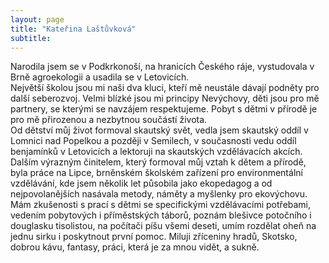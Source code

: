 ```yaml
---
layout: page
title: "Kateřina Laštůvková"
subtitle:  
---
```


Narodila jsem se v Podkrkonoší, na hranicích Českého ráje, vystudovala v Brně agroekologii a usadila se v Letovicích.  
Největší školou jsou mi naši dva kluci, kteří mě neustále dávají podněty pro další seberozvoj. Velmi blízké jsou mi principy Nevýchovy, děti jsou pro mě partnery, se kterými se navzájem respektujeme. Pobyt s dětmi v přírodě je pro mě přirozenou a nezbytnou součástí života.   
Od dětství můj život formoval skautský svět, vedla jsem skautský oddíl v Lomnici nad Popelkou a později v Semilech, v současnosti vedu oddíl benjamínků v Letovicích a lektoruji na skautských vzdělávacích akcích.  
Dalším výrazným činitelem, který formoval můj vztah k dětem a přírodě, byla práce na Lipce, brněnském školském zařízení pro environmentální vzdělávání, kde jsem několik let působila jako ekopedagog a od nejpovolanějších nasávala  metody, náměty a myšlenky pro ekovýchovu.  
Mám zkušenosti s prací s dětmi se specifickými vzdělávacími potřebami, vedením pobytových i příměstských táborů, poznám blešivce potočního i douglasku tisolistou, na počítači píšu všemi deseti, umím rozdělat oheň na jednu sirku i poskytnout první pomoc. Miluji zříceniny hradů, Skotsko, dobrou kávu, fantasy, práci, která je za mnou vidět, a sukně.

